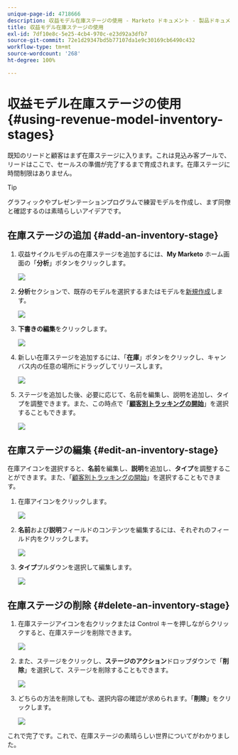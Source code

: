 ```yaml
---
unique-page-id: 4718666
description: 収益モデル在庫ステージの使用 - Marketo ドキュメント - 製品ドキュメント
title: 収益モデル在庫ステージの使用
exl-id: 7df10e8c-5e25-4cb4-970c-e23d92a3dfb7
source-git-commit: 72e1d29347bd5b77107da1e9c30169cb6490c432
workflow-type: tm+mt
source-wordcount: '268'
ht-degree: 100%

---
```


# 収益モデル在庫ステージの使用 {#using-revenue-model-inventory-stages}

既知のリードと顧客はまず在庫ステージに入ります。これは見込み客プールで、リードはここで、セールスの準備が完了するまで育成されます。在庫ステージに時間制限はありません。

>[!TIP]
>
>グラフィックやプレゼンテーションプログラムで練習モデルを作成し、まず同僚と確認するのは素晴らしいアイデアです。

## 在庫ステージの追加 {#add-an-inventory-stage}

1. 収益サイクルモデルの在庫ステージを追加するには、**My Marketo** ホーム画面の「**分析**」ボタンをクリックします。

   ![](assets/image2015-4-27-11-3a54-3a41.png)

1. **分析**&#x200B;セクションで、既存のモデルを選択するまたはモデルを[新規作成](/help/marketo/product-docs/reporting/revenue-cycle-analytics/revenue-cycle-models/create-a-new-revenue-model.md)します。

   ![](assets/image2015-4-27-14-3a31-3a53.png)

1. **下書きの編集**&#x200B;をクリックします。

   ![](assets/image2015-4-27-12-3a10-3a49.png)

1. 新しい在庫ステージを追加するには、「**在庫**」ボタンをクリックし、キャンバス内の任意の場所にドラッグしてリリースします。

   ![](assets/image2015-4-28-13-3a9-3a37.png)

1. ステージを追加した後、必要に応じて、名前を編集し、説明を追加し、タイプを調整できます。また、この時点で「**[顧客別トラッキングの開始](/help/marketo/product-docs/reporting/revenue-cycle-analytics/revenue-cycle-models/start-tracking-by-account-in-the-revenue-modeler.md)**」を選択することもできます。

   ![](assets/image2015-4-27-13-3a29-3a2.png)

## 在庫ステージの編集 {#edit-an-inventory-stage}

在庫アイコンを選択すると、**名前**&#x200B;を編集し、**説明**&#x200B;を追加し、**タイプ**&#x200B;を調整することができます。また、「[顧客別トラッキングの開始](/help/marketo/product-docs/reporting/revenue-cycle-analytics/revenue-cycle-models/start-tracking-by-account-in-the-revenue-modeler.md)」を選択することもできます。

1. 在庫アイコンをクリックします。

   ![](assets/image2015-4-27-15-3a55-3a10.png)

1. **名前**&#x200B;および&#x200B;**説明**&#x200B;フィールドのコンテンツを編集するには、それぞれのフィールド内をクリックします。

   ![](assets/image2015-4-27-13-3a34-3a58.png)

1. **タイプ**&#x200B;プルダウンを選択して編集します。

   ![](assets/image2015-4-27-13-3a36-3a52.png)

## 在庫ステージの削除 {#delete-an-inventory-stage}

1. 在庫ステージアイコンを右クリックまたは Control キーを押しながらクリックすると、在庫ステージを削除できます。

   ![](assets/image2015-4-28-13-3a0-3a20.png)

1. また、ステージをクリックし、**ステージのアクション**&#x200B;ドロップダウンで「**削除**」を選択して、ステージを削除することもできます。

   ![](assets/image2015-4-28-13-3a1-3a17.png)

1. どちらの方法を削除しても、選択内容の確認が求められます。「**削除**」をクリックします。

   ![](assets/image2015-4-28-13-3a5-3a26.png)

これで完了です。これで、在庫ステージの素晴らしい世界についてがわかりました。
